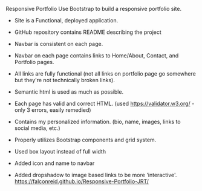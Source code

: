 Responsive Portfolio
Use Bootstrap to build a responsive portfolio site.
* Site is a Functional, deployed application.

* GitHub repository contains README describing the project

* Navbar is consistent on each page.

* Navbar on each page contains links to Home/About, Contact, and Portfolio pages.

* All links are fully functional (not all links on portfolio page go somewhere but they're not technically broken links).

* Semantic html is used as much as possible.

* Each page has valid and correct HTML. (used https://validator.w3.org/ - only 3 errors, easily remedied)

* Contains my personalized information. (bio, name, images, links to social media, etc.)

* Properly utilizes Bootstrap components and grid system.

* Used box layout instead of full width 

* Added icon and name to navbar

* Added dropshadow to image based links to be more 'interactive'.
https://falconreid.github.io/Responsive-Portfolio-JRT/

